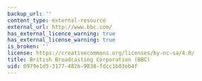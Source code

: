 ```yaml
---
backup_url: ''
content_type: external-resource
external_url: http://www.bbc.com/
has_external_licence_warning: true
has_external_license_warning: true
is_broken: ''
license: https://creativecommons.org/licenses/by-nc-sa/4.0/
title: British Broadcasting Corporation (BBC)
uid: 0979e1d5-3177-482b-9838-fdcc1b03eb4f
---
```

